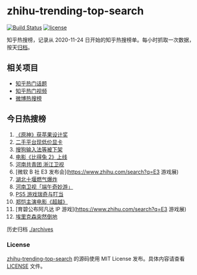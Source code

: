 # zhihu-trending-top-search

[![Build Status](https://github.com/justjavac/zhihu-trending-top-search/workflows/ci/badge.svg?branch=main)](https://github.com/justjavac/zhihu-trending-top-search/actions)
[![license](https://img.shields.io/github/license/justjavac/zhihu-trending-top-search)](https://github.com/justjavac/zhihu-trending-top-search/blob/main/LICENSE)

知乎热搜榜，记录从 2020-11-24 日开始的知乎热搜榜单。每小时抓取一次数据，按天[归档](./archives)。

## 相关项目

- [知乎热门话题](https://github.com/justjavac/zhihu-trending-hot-questions)
- [知乎热门视频](https://github.com/justjavac/zhihu-trending-hot-video)
- [微博热搜榜](https://github.com/justjavac/weibo-trending-hot-search)

## 今日热搜榜

<!-- BEGIN -->
<!-- 最后更新时间 Tue Jun 15 2021 13:10:46 GMT+0800 (China Standard Time) -->

1. [《原神》获苹果设计奖](https://www.zhihu.com/search?q=原神)
2. [二手平台现低价显卡](https://www.zhihu.com/search?q=显卡)
3. [搜狗输入法等被下架](https://www.zhihu.com/search?q=输入法下架)
4. [电影《比得兔 2》上线](https://www.zhihu.com/search?q=比得兔2)
5. [河南共青团 浙江卫视](https://www.zhihu.com/search?q=浙江卫视抄袭)
6. [微软 B 社 E3 发布会](https://www.zhihu.com/search?q=E3 游戏展)
7. [湖北十堰燃气爆炸](https://www.zhihu.com/search?q=十堰燃气爆炸)
8. [河南卫视「端午奇妙游」](https://www.zhihu.com/search?q=端午奇妙游)
9. [PS5 游戏瑞奇与叮当](https://www.zhihu.com/search?q=瑞奇与叮当)
10. [郑恺主演电影《超越》](https://www.zhihu.com/search?q=郑恺)
11. [育碧公布阿凡达 IP 游戏](https://www.zhihu.com/search?q=E3 游戏展)
12. [埃里克森突然倒地](https://www.zhihu.com/search?q=埃里克森)

<!-- END -->

历史归档 [./archives](./archives)

### License

[zhihu-trending-top-search](https://github.com/justjavac/zhihu-trending-top-search)
的源码使用 MIT License 发布。具体内容请查看 [LICENSE](./LICENSE) 文件。
